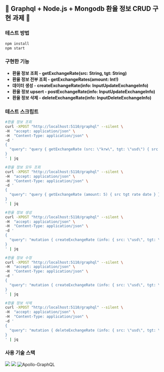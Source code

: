 ## :rocket: Graphql + Node.js + Mongodb 환율 정보 CRUD 구현 과제 :rocket:

### 테스트 방법

```bash
npm install
npm start
```
### 구현한 기능
  - **환율 정보 조회 - getExchangeRate(src: String, tgt: String)**
  - **환율 정보 전부 조회 - getExchangeRates(amount: Int!)**
  - **데이터 생성 - createExchangeRate(info: InputUpdateExchangeInfo)**
  - **환율 정보 upsert - postExchangeRate(info: InputUpdateExchangeInfo)**
  - **환율 정보 삭제 - deleteExchangeRate(info: InputDeleteExchangeInfo)**

### 테스트 스크립트
```bash
#환율 정보 조회
curl -XPOST "http://localhost:5110/graphql" --silent \
-H  "accept: application/json" \
-H  "Content-Type: application/json" \
-d '
{ 
  "query": "query { getExchangeRate (src: \"krw\", tgt: \"usd\") { src tgt rate date } }"
}
' | jq
```
```bash
#환율 정보 모두 조회
curl -XPOST "http://localhost:5110/graphql" --silent \
-H  "accept: application/json" \
-H  "Content-Type: application/json" \
-d '
{ 
  "query": "query { getExchangeRate (amount: 5) { src tgt rate date } }"
}
' | jq
```
```bash
#환율 정보 생성
curl -XPOST "http://localhost:5110/graphql" --silent \
-H  "accept: application/json" \
-H  "Content-Type: application/json" \
-d '
{ 
  "query": "mutation { createExchangeRate (info: { src: \"usd\", tgt: \"krw\", rate: 1342.11, date:\"2022-12-02\" }) { src tgt rate date } }"
}
' | jq
```
```bash
#환율 정보 수정
curl -XPOST "http://localhost:5110/graphql" --silent \
-H  "accept: application/json" \
-H  "Content-Type: application/json" \
-d '
{ 
  "query": "mutation { createExchangeRate (info: { src: \"usd\", tgt: \"krw\", rate: 1542.11, date:\"2022-12-02\" }) { src tgt rate date } }"
}
' | jq
```
```bash
#환율 정보 삭제
curl -XPOST "http://localhost:5110/graphql" --silent \
-H  "accept: application/json" \
-H  "Content-Type: application/json" \
-d '
{ 
  "query": "mutation { deleteExchangeRate (info: { src: \"usd\", tgt: \"krw\", date:\"2022-12-02\" }) { src tgt rate date } }"
}
' | jq
```
### 사용 기술 스택
<img src="https://img.shields.io/badge/node.js-339933?style=for-the-badge&logo=Node.js&logoColor=white"> <img src="https://img.shields.io/badge/mongoDB-47A248?style=for-the-badge&logo=MongoDB&logoColor=white"> ![Apollo-GraphQL](https://img.shields.io/badge/-ApolloGraphQL-311C87?style=for-the-badge&logo=apollo-graphql)
